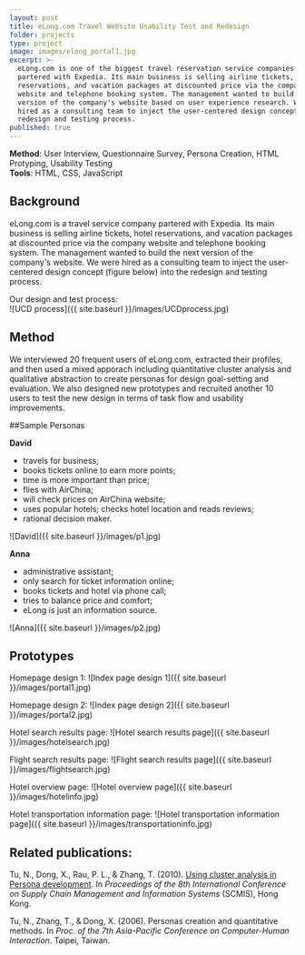 ```yaml
---
layout: post
title: eLong.com Travel Website Usability Test and Redesign
folder: projects
type: project
image: images/elong_portal1.jpg
excerpt: >-
  eLong.com is one of the biggest travel reservation service companies in China
  partered with Expedia. Its main business is selling airline tickets, hotel
  reservations, and vacation packages at discounted price via the company
  website and telephone booking system. The management wanted to build the next
  version of the company's website based on user experience research. We were
  hired as a consulting team to inject the user-centered design concept into the
  redesign and testing process.
published: true
---
```


**Method**: User Interview, Questionnaire Survey, Persona Creation, HTML Protyping, Usability Testing  
**Tools**: HTML, CSS, JavaScript

## Background
eLong.com is a travel service company partered with Expedia. Its main business is selling airline tickets, hotel reservations, and vacation packages at discounted price via the company website and telephone booking system. The management wanted to build the next version of the company's website. We were hired as a consulting team to inject the user-centered design concept (figure below) into the redesign and testing process.

Our design and test process:  
![UCD process]({{ site.baseurl }}/images/UCDprocess.jpg)

## Method
We interviewed 20 frequent users of eLong.com, extracted their profiles, and then used a mixed apporach including quantitative cluster analysis and qualitative abstraction to create personas for design goal-setting and evaluation. We also designed new prototypes and recruited another 10 users to test the new design in terms of task flow and usability improvements.

##Sample Personas

**David**

- travels for business;
- books tickets online to earn more points;    
- time is more important than price;   
- flies with AirChina;  
- will check prices on AirChina website;   
- uses popular hotels; checks hotel location and reads reviews;   
- rational decision maker.  

![David]({{ site.baseurl }}/images/p1.jpg)

**Anna**

- administrative assistant; 
- only search for ticket information online; 
- books tickets and hotel via phone call; 
- tries to balance price and comfort; 
- eLong is just an information source.

![Anna]({{ site.baseurl }}/images/p2.jpg)


## Prototypes
Homepage design 1:
![Index page design 1]({{ site.baseurl }}/images/portal1.jpg)

Homepage design 2:
![Index page design 2]({{ site.baseurl }}/images/portal2.jpg)

Hotel search results page:
![Hotel search results page]({{ site.baseurl }}/images/hotelsearch.jpg)

Flight search results page:
![Flight search results page]({{ site.baseurl }}/images/flightsearch.jpg)

Hotel overview page:
![Hotel overview page]({{ site.baseurl }}/images/hotelinfo.jpg)

Hotel transportation information page:
![Hotel transportation information page]({{ site.baseurl }}/images/transportationinfo.jpg)


## Related publications:
Tu, N., Dong, X., Rau, P. L., & Zhang, T. (2010). [Using cluster analysis in Persona development](http://ieeexplore.ieee.org/xpls/abs_all.jsp?arnumber=5681684). In *Proceedings of the 8th International Conference on Supply Chain Management and Information Systems* (SCMIS), Hong Kong.

Tu, N., Zhang, T., & Dong, X. (2006). Personas creation and quantitative methods. In *Proc. of the 7th Asia-Pacific Conference on Computer-Human Interaction*. Taipei, Taiwan.